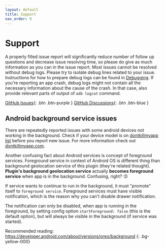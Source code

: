 ```yaml
---
layout: default
title: Support
nav_order: 9
---
```


# Support

A properly filled issue report will significantly reduce number of follow up questions and decrease issue resolving time, so please do give as much information as you can in the issue report.
Most issues cannot be resolved without debug logs. Please try to isolate debug lines related to your issue.
Instructions for how to prepare debug logs can be found in [Debugging](debugging).
If you're reporting an app crash, debug logs might not contain all the necessary information about the cause of the crash.
In that case, also provide relevant parts of output of `adb logcat` command.

[GitHub Issues](https://github.com/HaylLtd/cordova-background-geolocation-plugin/issues){: .btn .btn-purple }
[GitHub Discussions](https://github.com/HaylLtd/cordova-background-geolocation-plugin/discussions){: .btn .btn-blue }

## Android background service issues

There are repeatedly reported issues with some android devices not working in the background. Check if your device model is on  [dontkillmyapp list](https://dontkillmyapp.com) before you report new issue. For more information check out [dontkillmyapp.com](https://dontkillmyapp.com/problem).

Another confusing fact about Android services is concept of foreground services. Foreground service in context of Android OS is different thing than background geolocation service of this plugin (they're related thought). **Plugin's background geolocation service** actually **becomes foreground service** when app is in the background. Confusing, right? :D

If service wants to continue to run in the background, it must "promote" itself to `foreground service`. Foreground services must have visible notification, which is the reason why you can't disable drawer notification.

The notification can only be disabled, when app is running in the foreground, by setting config option `startForeground: false` (this is the default option), but will always be visible in the background (if service was started).

Recommended reading: <https://developer.android.com/about/versions/oreo/background>
{: .bg-yellow-000}
